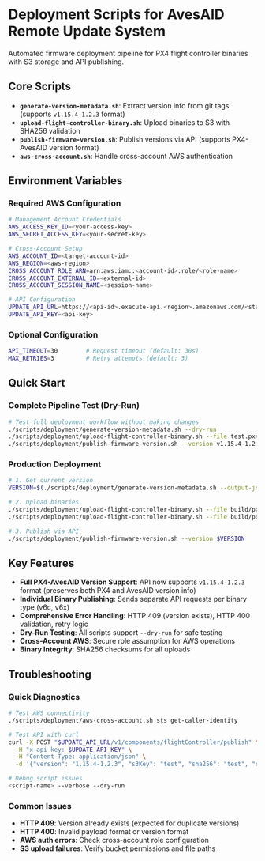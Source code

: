 # Deployment Scripts for AvesAID Remote Update System

Automated firmware deployment pipeline for PX4 flight controller binaries with S3 storage and API publishing.

## Core Scripts

- **`generate-version-metadata.sh`**: Extract version info from git tags (supports `v1.15.4-1.2.3` format)
- **`upload-flight-controller-binary.sh`**: Upload binaries to S3 with SHA256 validation  
- **`publish-firmware-version.sh`**: Publish versions via API (supports PX4-AvesAID version format)
- **`aws-cross-account.sh`**: Handle cross-account AWS authentication

## Environment Variables

### Required AWS Configuration
```bash
# Management Account Credentials
AWS_ACCESS_KEY_ID=<your-access-key>
AWS_SECRET_ACCESS_KEY=<your-secret-key>

# Cross-Account Setup
AWS_ACCOUNT_ID=<target-account-id>
AWS_REGION=<aws-region>
CROSS_ACCOUNT_ROLE_ARN=arn:aws:iam::<account-id>:role/<role-name>
CROSS_ACCOUNT_EXTERNAL_ID=<external-id>
CROSS_ACCOUNT_SESSION_NAME=<session-name>

# API Configuration  
UPDATE_API_URL=https://<api-id>.execute-api.<region>.amazonaws.com/<stage>
UPDATE_API_KEY=<api-key>
```

### Optional Configuration
```bash
API_TIMEOUT=30        # Request timeout (default: 30s)
MAX_RETRIES=3         # Retry attempts (default: 3)
```

## Quick Start

### Complete Pipeline Test (Dry-Run)
```bash
# Test full deployment workflow without making changes
./scripts/deployment/generate-version-metadata.sh --dry-run
./scripts/deployment/upload-flight-controller-binary.sh --file test.px4 --type v6c --version v1.15.4-1.2.3 --dry-run  
./scripts/deployment/publish-firmware-version.sh --version v1.15.4-1.2.3 --dry-run
```

### Production Deployment
```bash
# 1. Get current version  
VERSION=$(./scripts/deployment/generate-version-metadata.sh --output-json | jq -r '.version')

# 2. Upload binaries
./scripts/deployment/upload-flight-controller-binary.sh --file build/px4_fmu-v6c_default.px4 --type v6c --version $VERSION
./scripts/deployment/upload-flight-controller-binary.sh --file build/px4_fmu-v6x_default.px4 --type v6x --version $VERSION

# 3. Publish via API  
./scripts/deployment/publish-firmware-version.sh --version $VERSION
```

## Key Features

- **Full PX4-AvesAID Version Support**: API now supports `v1.15.4-1.2.3` format (preserves both PX4 and AvesAID version info)
- **Individual Binary Publishing**: Sends separate API requests per binary type (v6c, v6x) 
- **Comprehensive Error Handling**: HTTP 409 (version exists), HTTP 400 validation, retry logic
- **Dry-Run Testing**: All scripts support `--dry-run` for safe testing
- **Cross-Account AWS**: Secure role assumption for AWS operations
- **Binary Integrity**: SHA256 checksums for all uploads

## Troubleshooting

### Quick Diagnostics
```bash
# Test AWS connectivity
./scripts/deployment/aws-cross-account.sh sts get-caller-identity

# Test API with curl  
curl -X POST "$UPDATE_API_URL/v1/components/flightController/publish" \
  -H "x-api-key: $UPDATE_API_KEY" \
  -H "Content-Type: application/json" \
  -d '{"version": "1.15.4-1.2.3", "s3Key": "test", "sha256": "test", "size": 1000, "releaseNotes": "test", "mandatory": false, "rolloutPercentage": 100}'

# Debug script issues
<script-name> --verbose --dry-run
```

### Common Issues
- **HTTP 409**: Version already exists (expected for duplicate versions)
- **HTTP 400**: Invalid payload format or version format  
- **AWS auth errors**: Check cross-account role configuration
- **S3 upload failures**: Verify bucket permissions and file paths